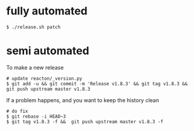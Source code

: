 
# fully automated

    $ ./release.sh patch

# semi automated
To make a new release
```
# update reacton/_version.py
$ git add -u && git commit -m 'Release v1.8.3' && git tag v1.8.3 && git push upstream master v1.8.3
```


If a problem happens, and you want to keep the history clean
```
# do fix
$ git rebase -i HEAD~3
$ git tag v1.8.3 -f &&  git push upstream master v1.8.3 -f
```
